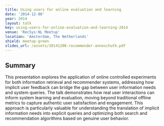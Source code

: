 ```yaml
---
title: Using users for online evaluation and learning
date: '2014-12-08'
year: 2014
layout: talk
key: using-users-for-online-evaluation-and-learning-2014
venue: 'RecSys:NL Meetup'
location: 'Amsterdam, The Netherlands'
shield: meetup-green
slides_url: /assets/20141208-recommender-anneschuth.pdf
---
```


## Summary

This presentation explores the application of online controlled experiments for both information retrieval and recommender systems, addressing how implicit user feedback can bridge the gap between user information needs and system queries. The talk demonstrates how real user interactions can inform system learning and evaluation, moving beyond traditional offline metrics to capture authentic user satisfaction and engagement. This approach is particularly valuable for understanding the translation of implicit information needs into explicit queries and optimizing both search and recommendation algorithms based on genuine user behavior.


